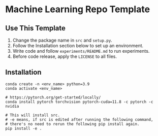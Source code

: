 # Machine Learning Repo Template

## Use This Template
1. Change the package name in `src` and `setup.py`.
2. Follow the Installation section below to set up an environment.
3. Write code and follow `experiments/README.md` to run experiments.
4. Before code release, apply the `LICENSE` to all files.

## Installation
```
conda create -n <env_name> python=3.9
conda activate <env_name>

# https://pytorch.org/get-started/locally/
conda install pytorch torchvision pytorch-cuda=11.8 -c pytorch -c nvidia

# This will install src. 
# -e means, if src is edited after running the following command, 
# there's no need to rerun the following pip install again.
pip install -e .
```
